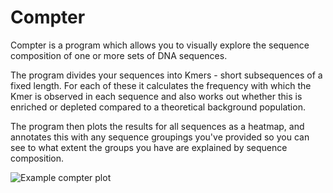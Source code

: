 # Compter
Compter is a program which allows you to visually explore the sequence composition of one or more sets of DNA sequences.

The program divides your sequences into Kmers - short subsequences of a fixed length.  For each of these it calculates the frequency with which the Kmer is observed in each sequence and also works out whether this is enriched or depleted compared to a theoretical background population.

The program then plots the results for all sequences as a heatmap, and annotates this with any sequence groupings you've provided so you can see to what extent the groups you have are explained by sequence composition.

![Example compter plot](/test/test.png)
